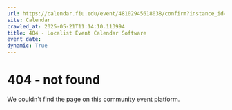 ```yaml
---
url: https://calendar.fiu.edu/event/48102945618038/confirm?instance_id=48102945649803&return=https%3A%2F%2Fcalendar.fiu.edu%2Fcalendar%3Fevent_types%255B%255D%3D127584
site: Calendar
crawled_at: 2025-05-21T11:14:10.113994
title: 404 - Localist Event Calendar Software
event_date: 
dynamic: True
---
```


# 404 - not found
We couldn't find the page on this community event platform.
